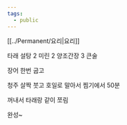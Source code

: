 ```yaml
---
tags:
  - public
---
```

[[../Permanent/요리|요리]]

타래
설탕 2 미린 2 양조간장 3 큰술

장어 한번 굽고

청주 살짝 붓고 호일로 말아서 찜기에서 50분

꺼내서 타래랑 같이 쪼림

완성~